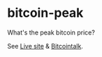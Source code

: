 bitcoin-peak
============

What's the peak bitcoin price?

See [Live site](http://www.bitcoin.org) & [Bitcointalk](https://bitcointalk.org/index.php?topic=147068.0).
